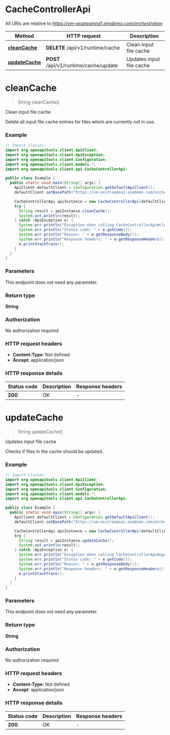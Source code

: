 # CacheControllerApi

All URIs are relative to *https://vm-exstreamna1.eimdemo.com/orchestration*

| Method | HTTP request | Description |
|------------- | ------------- | -------------|
| [**cleanCache**](CacheControllerApi.md#cleanCache) | **DELETE** /api/v1/runtime/cache | Clean input file cache |
| [**updateCache**](CacheControllerApi.md#updateCache) | **POST** /api/v1/runtime/cache/update | Updates input file cache |


<a id="cleanCache"></a>
# **cleanCache**
> String cleanCache()

Clean input file cache

Delete all input file cache entries for files which are currently not in use.

### Example
```java
// Import classes:
import org.openapitools.client.ApiClient;
import org.openapitools.client.ApiException;
import org.openapitools.client.Configuration;
import org.openapitools.client.models.*;
import org.openapitools.client.api.CacheControllerApi;

public class Example {
  public static void main(String[] args) {
    ApiClient defaultClient = Configuration.getDefaultApiClient();
    defaultClient.setBasePath("https://vm-exstreamna1.eimdemo.com/orchestration");

    CacheControllerApi apiInstance = new CacheControllerApi(defaultClient);
    try {
      String result = apiInstance.cleanCache();
      System.out.println(result);
    } catch (ApiException e) {
      System.err.println("Exception when calling CacheControllerApi#cleanCache");
      System.err.println("Status code: " + e.getCode());
      System.err.println("Reason: " + e.getResponseBody());
      System.err.println("Response headers: " + e.getResponseHeaders());
      e.printStackTrace();
    }
  }
}
```

### Parameters
This endpoint does not need any parameter.

### Return type

**String**

### Authorization

No authorization required

### HTTP request headers

 - **Content-Type**: Not defined
 - **Accept**: application/json

### HTTP response details
| Status code | Description | Response headers |
|-------------|-------------|------------------|
| **200** | OK |  -  |

<a id="updateCache"></a>
# **updateCache**
> String updateCache()

Updates input file cache

Checks if files in the cache should be updated.

### Example
```java
// Import classes:
import org.openapitools.client.ApiClient;
import org.openapitools.client.ApiException;
import org.openapitools.client.Configuration;
import org.openapitools.client.models.*;
import org.openapitools.client.api.CacheControllerApi;

public class Example {
  public static void main(String[] args) {
    ApiClient defaultClient = Configuration.getDefaultApiClient();
    defaultClient.setBasePath("https://vm-exstreamna1.eimdemo.com/orchestration");

    CacheControllerApi apiInstance = new CacheControllerApi(defaultClient);
    try {
      String result = apiInstance.updateCache();
      System.out.println(result);
    } catch (ApiException e) {
      System.err.println("Exception when calling CacheControllerApi#updateCache");
      System.err.println("Status code: " + e.getCode());
      System.err.println("Reason: " + e.getResponseBody());
      System.err.println("Response headers: " + e.getResponseHeaders());
      e.printStackTrace();
    }
  }
}
```

### Parameters
This endpoint does not need any parameter.

### Return type

**String**

### Authorization

No authorization required

### HTTP request headers

 - **Content-Type**: Not defined
 - **Accept**: application/json

### HTTP response details
| Status code | Description | Response headers |
|-------------|-------------|------------------|
| **200** | OK |  -  |

